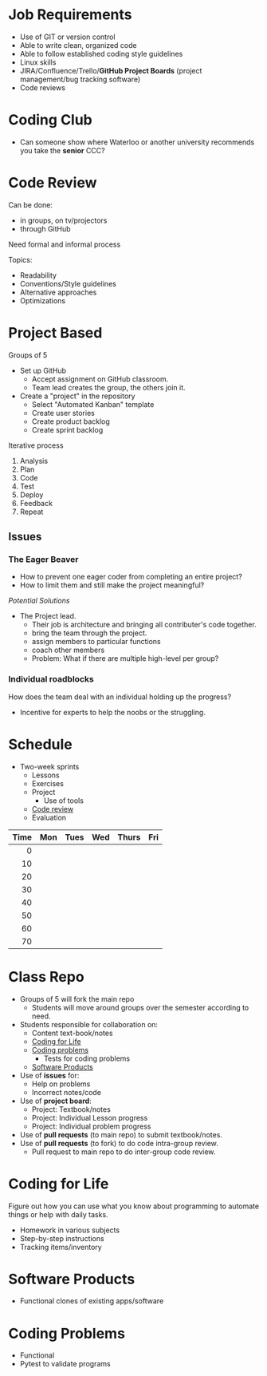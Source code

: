 # Job Requirements
- Use of GIT or version control
- Able to write clean, organized code
- Able to follow established coding style guidelines
- Linux skills
- JIRA/Confluence/Trello/**GitHub Project Boards** (project management/bug tracking software)
- Code reviews


# Coding Club
- Can someone show where Waterloo or another university recommends you take the **senior** CCC?


# Code Review
Can be done:
- in groups, on tv/projectors
- through GitHub

Need formal and informal process

Topics:
- Readability
- Conventions/Style guidelines
- Alternative approaches
- Optimizations

# Project Based
Groups of 5
- Set up GitHub
    - Accept assignment on GitHub classroom.
    - Team lead creates the group, the others join it.
- Create a "project" in the repository
    - Select "Automated Kanban" template
    - Create user stories
    - Create product backlog
    - Create sprint backlog

Iterative process
1. Analysis
2. Plan
3. Code
4. Test
5. Deploy
6. Feedback
7. Repeat

## Issues
### The Eager Beaver
- How to prevent one eager coder from completing an entire project?
- How to limit them and still make the project meaningful?

*Potential Solutions*
- The Project lead.
    - Their job is architecture and bringing all contributer's code together.
    - bring the team through the project.
    - assign members to particular functions
    - coach other members
    - Problem: What if there are multiple high-level per group?

### Individual roadblocks

How does the team deal with an individual holding up the progress?
- Incentive for experts to help the noobs or the struggling.

# Schedule
- Two-week sprints
    - Lessons
    - Exercises
    - Project
        - Use of tools
    - [Code review](#code-review)
    - Evaluation

|Time|Mon|Tues|Wed|Thurs|Fri|
|---:|---|----|---|-----|---|
|0|
|10|
|20|
|30|
|40|
|50|
|60|
|70|


# Class Repo
- Groups of 5 will fork the main repo
    - Students will move around groups over the semester according to need.
- Students responsible for collaboration on:
    - Content text-book/notes
    - [Coding for Life](#coding-for-life)
    - [Coding problems](#coding-problems)
        - Tests for coding problems
    - [Software Products](#software-products)
- Use of **issues** for:
    - Help on problems
    - Incorrect notes/code
- Use of **project board**:
    - Project: Textbook/notes
    - Project: Individual Lesson progress
    - Project: Individual problem progress
- Use of **pull requests** (to main repo) to submit textbook/notes.
- Use of **pull requests** (to fork) to do code intra-group review.
    - Pull request to main repo to do inter-group code review.

# Coding for Life
Figure out how you can use what you know about programming to automate things or help with daily tasks.

- Homework in various subjects
- Step-by-step instructions
- Tracking items/inventory

# Software Products
- Functional clones of existing apps/software 

# Coding Problems
- Functional
- Pytest to validate programs
